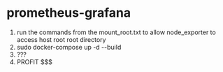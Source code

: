 # prometheus-grafana

1. run the commands from the mount_root.txt to allow node_exporter to access host root root directory
2. sudo docker-compose up -d --build
3. ???
4. PROFIT $$$